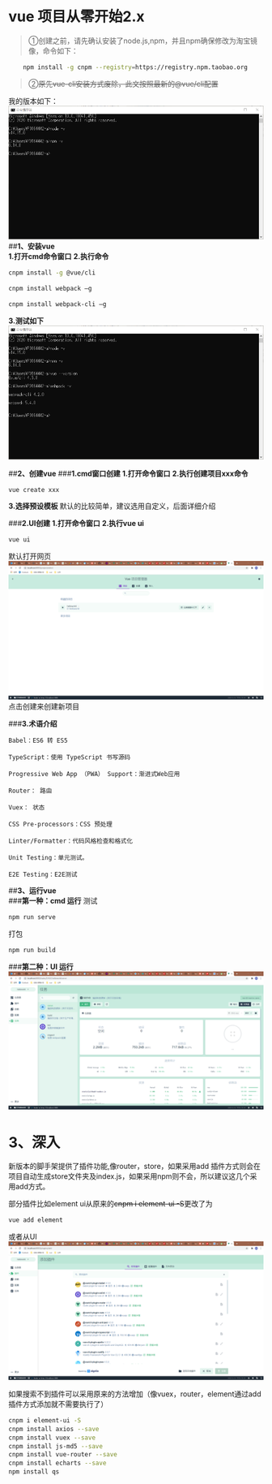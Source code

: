 # **vue 项目从零开始**2.x
> ①创建之前，请先确认安装了node.js,npm，并且npm确保修改为淘宝镜像，命令如下：

```bash
    npm install -g cnpm --registry=https://registry.npm.taobao.org
```

> ②~~原先vue-cli安装方式废除，此文按照最新的@vue/cli配置~~

我的版本如下：
 ![install vue](https://raw.githubusercontent.com/P0164442/md/main/images/vue/1.png)
##**1、安装vue**     
**1.打开cmd命令窗口**
**2.执行命令**
```bash
cnpm install -g @vue/cli
```
```bash
cnpm install webpack –g
```
```bash
cnpm install webpack-cli –g
```
**3.测试如下**
 ![install vue](https://raw.githubusercontent.com/P0164442/md/main/images/vue/2.png)

##**2、创建vue** 
###**1.cmd窗口创建**
**1.打开命令窗口**
**2.执行创建项目xxx命令**
```bash
vue create xxx
```
**3.选择预设模板**
默认的比较简单，建议选用自定义，后面详细介绍 

###**2.UI创建**
**1.打开命令窗口**
**2.执行vue ui**
```bash
vue ui
```
默认打开网页
 ![install vue](https://raw.githubusercontent.com/P0164442/md/main/images/vue/3.png)
点击创建来创建新项目

###**3.术语介绍**
```
Babel：ES6 转 ES5

​TypeScript：使用 TypeScript 书写源码

​Progressive Web App （PWA） Support：渐进式Web应用

​Router： 路由

​Vuex： 状态

​CSS Pre-processors：CSS 预处理

​Linter/Formatter：代码风格检查和格式化

​Unit Testing：单元测试。

​E2E Testing：E2E测试
```
##**3、运行vue**   
###**第一种：cmd 运行**
测试
```bash
npm run serve
```
打包
```bash
npm run build
```

###**第二种：UI 运行**
 ![install vue](https://raw.githubusercontent.com/P0164442/md/main/images/vue/4.png)


# **3、深入**
新版本的脚手架提供了插件功能,像router，store，如果采用add 插件方式则会在项目自动生成store文件夹及index.js，如果采用npm则不会，所以建议这几个采用add方式。


部分插件比如element ui从原来的~~cnpm i element-ui -S~~更改了为
```bash
vue add element
```
或者从UI
 ![install vue](https://raw.githubusercontent.com/P0164442/md/main/images/vue/5.png)

 如果搜索不到插件可以采用原来的方法增加（像vuex，router，element通过add插件方式添加就不需要执行了）
```bash
cnpm i element-ui -S
cnpm install axios --save
cnpm install vuex --save
cnpm install js-md5 --save
cnpm install vue-router --save
cnpm install echarts --save
npm install qs
```
